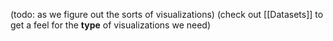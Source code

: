 (todo: as we figure out the sorts of visualizations)
(check out [[Datasets]] to get a feel for the **type** of visualizations we need)